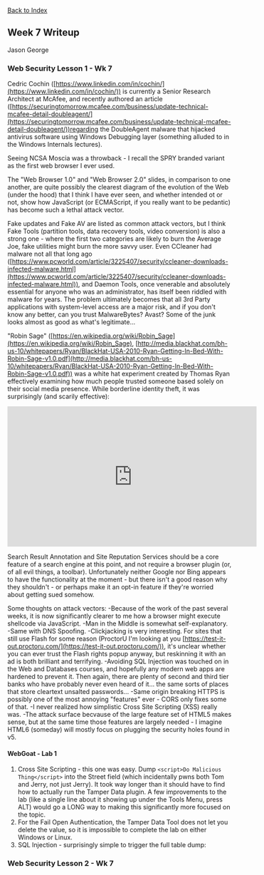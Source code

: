 [Back to Index](https://jaegermeiste.github.io/DefenseAgainstTheDarkArts/)

## Week 7 Writeup

Jason George

### Web Security Lesson 1 - Wk 7

Cedric Cochin  ([https://www.linkedin.com/in/cochin/](https://www.linkedin.com/in/cochin/)) is currently a Senior Research Architect at McAfee, and recently authored an article ([https://securingtomorrow.mcafee.com/business/update-technical-mcafee-detail-doubleagent/](https://securingtomorrow.mcafee.com/business/update-technical-mcafee-detail-doubleagent/))regarding the DoubleAgent malware that hijacked antivirus software using Windows Debugging layer (something alluded to in the Windows Internals lectures).

Seeing NCSA Moscia was a throwback - I recall the SPRY branded variant as the first web browser I ever used.

The "Web Browser 1.0" and "Web Browser 2.0" slides, in comparison to one another, are quite possibly the clearest diagram of the evolution of the Web (under the hood) that I think I have ever seen, and whether intended ot or not, show how JavaScript (or ECMAScript, if you really want to be pedantic) has become such a lethal attack vector.

Fake updates and Fake AV are listed as common attack vectors, but I think Fake Tools (partition tools, data recovery tools, video conversion) is also a strong one - where the first two categories are likely to burn the Average Joe, fake utilities might burn the more savvy user. Even CCleaner had malware not all that long ago ([https://www.pcworld.com/article/3225407/security/ccleaner-downloads-infected-malware.html](https://www.pcworld.com/article/3225407/security/ccleaner-downloads-infected-malware.html)), and Daemon Tools, once venerable and absolutely essential for anyone who was an administrator, has itself been riddled with malware for years. The problem ultimately becomes that all 3rd Party applications with system-level access are a major risk, and if you don't know any better, can you trust MalwareBytes? Avast? Some of the junk looks almost as good as what's legitimate...

"Robin Sage" ([https://en.wikipedia.org/wiki/Robin_Sage](https://en.wikipedia.org/wiki/Robin_Sage), [http://media.blackhat.com/bh-us-10/whitepapers/Ryan/BlackHat-USA-2010-Ryan-Getting-In-Bed-With-Robin-Sage-v1.0.pdf](http://media.blackhat.com/bh-us-10/whitepapers/Ryan/BlackHat-USA-2010-Ryan-Getting-In-Bed-With-Robin-Sage-v1.0.pdf)) was a white hat experiment created by Thomas Ryan effectively examining how much people trusted someone based solely on their social media presence. While borderline identity theft, it was surprisingly (and scarily effective):
<iframe width="560" height="315" src="https://www.youtube.com/embed/4pnKbibi6QY" frameborder="0" allow="autoplay; encrypted-media" allowfullscreen></iframe>

Search Result Annotation and Site Reputation Services should be a core feature of a search engine at this point, and not require a browser plugin (or, of all evil things, a toolbar). Unfortunately neither Google nor Bing appears to have the functionality at the moment - but there isn't a good reason why they shouldn't - or perhaps make it an opt-in feature if they're worried about getting sued somehow.

Some thoughts on attack vectors:
-Because of the work of the past several weeks, it is now significantly clearer to me how a browser might execute shellcode via JavaScript.
-Man in the Middle is somewhat self-explanatory.
-Same with DNS Spoofing.
-Clickjacking is very interesting. For sites that still use Flash for some reason (ProctorU I'm looking at you [https://test-it-out.proctoru.com/](https://test-it-out.proctoru.com/)), it's unclear whether you can ever trust the Flash rights popup anyway, but reskinning it with an ad is both brilliant and terrifying.
-Avoiding SQL Injection was touched on in the Web and Databases courses, and hopefully any modern web apps are hardened to prevent it. Then again, there are plenty of second and third tier banks who have probably never even heard of it... the same sorts of places that store cleartext unsalted passwords...
-Same origin breaking HTTPS is possibly one of the most annoying "features" ever - CORS only fixes some of that.
-I never realized how simplistic Cross Site Scripting (XSS) really was.
-The attack surface becvause of the large feature set of HTML5 makes sense, but at the same time those features are largely needed - I imagine HTML6 (someday) will mostly focus on plugging the security holes found in v5.

#### WebGoat - Lab 1
1. Cross Site Scripting - this one was easy. Dump ```<script>Do Malicious Thing</script>``` into the Street field (which incidentally pwns both Tom and Jerry, not just Jerry).
It took way longer than it should have to find how to actually run the Tamper Data plugin. A few improvements to the lab (like a single line about it showing up under the Tools Menu, press ALT) would go a LONG way to making this significantly more focused on the topic.
2. For the Fail Open Authentication, the Tamper Data Tool does not let you delete the value, so it is impossible to complete the lab on either Windows or Linux.
3. SQL Injection - surprisingly simple to trigger the full table dump:
### Web Security Lesson 2 - Wk 7


